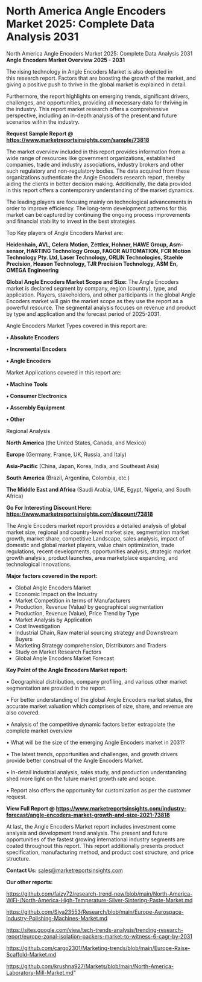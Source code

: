 # North America Angle Encoders Market 2025: Complete Data Analysis 2031
North America Angle Encoders Market 2025: Complete Data Analysis 2031
<Strong> Angle Encoders Market Overview 2025 - 2031</strong>

The rising technology in Angle Encoders Market is also depicted in this research report. Factors that are boosting the growth of the market, and giving a positive push to thrive in the global market is explained in detail.

Furthermore, the report highlights on emerging trends, significant drivers, challenges, and opportunities, providing all necessary data for thriving in the industry. This report market research offers a comprehensive perspective, including an in-depth analysis of the present and future scenarios within the industry.

<strong>Request Sample Report @ <a href=https://www.marketreportsinsights.com/sample/73818>https://www.marketreportsinsights.com/sample/73818</a></strong>

The market overview included in this report provides information from a wide range of resources like government organizations, established companies, trade and industry associations, industry brokers and other such regulatory and non-regulatory bodies. The data acquired from these organizations authenticate the Angle Encoders research report, thereby aiding the clients in better decision making. Additionally, the data provided in this report offers a contemporary understanding of the market dynamics.

The leading players are focusing mainly on technological advancements in order to improve efficiency. The long-term development patterns for this market can be captured by continuing the ongoing process improvements and financial stability to invest in the best strategies.

Top Key players of Angle Encoders Market are:

<strong>Heidenhain, AVL, Celera Motion, Zettlex, Hohner, HAWE Group, Asm-sensor, HARTING Technology Group, FAGOR AUTOMATION, FCR Motion Technology Pty. Ltd, Laser Technology, ORLIN Technologies, Staehle Precision, Heason Technology, TJR Precision Technology, ASM En, OMEGA Engineering</strong>

<strong><b>Global Angle Encoders Market Scope and Size:</b></strong>
The Angle Encoders market is declared segment by company, region (country), type, and application. Players, stakeholders, and other participants in the global Angle Encoders market will gain the market scope as they use the report as a powerful resource. The segmental analysis focuses on revenue and product by type and application and the forecast period of 2025-2031.

Angle Encoders Market Types covered in this report are:

<strong>• Absolute Encoders

• Incremental Encoders

• Angle Encoders</strong>

Market Applications covered in this report are:

<strong>• Machine Tools

• Consumer Electronics

• Assembly Equipment

• Other</strong> 

Regional Analysis

<strong>North America</strong> (the United States, Canada, and Mexico)

<strong>Europe</strong> (Germany, France, UK, Russia, and Italy)

<strong>Asia-Pacific</strong> (China, Japan, Korea, India, and Southeast Asia)

<strong>South America</strong> (Brazil, Argentina, Colombia, etc.)

<strong>The Middle East and Africa</strong> (Saudi Arabia, UAE, Egypt, Nigeria, and South Africa)

<strong>Go For Interesting Discount Here: <a href=https://www.marketreportsinsights.com/discount/73818>https://www.marketreportsinsights.com/discount/73818</a></strong>

The Angle Encoders market report provides a detailed analysis of global market size, regional and country-level market size, segmentation market growth, market share, competitive Landscape, sales analysis, impact of domestic and global market players, value chain optimization, trade regulations, recent developments, opportunities analysis, strategic market growth analysis, product launches, area marketplace expanding, and technological innovations.

<strong><b>Major factors covered in the report:</b></strong>
<ul>
  <li>Global Angle Encoders Market </li>
  <li>Economic Impact on the Industry</li>
  <li>Market Competition in terms of Manufacturers</li>
  <li>Production, Revenue (Value) by geographical segmentation</li>
  <li>Production, Revenue (Value), Price Trend by Type</li>
  <li>Market Analysis by Application</li>
  <li>Cost Investigation</li>
  <li>Industrial Chain, Raw material sourcing strategy and Downstream Buyers</li>
  <li>Marketing Strategy comprehension, Distributors and Traders</li>
  <li>Study on Market Research Factors</li>
  <li>Global Angle Encoders Market Forecast</li>
</ul>

<strong><b>Key Point of the Angle Encoders Market report:</b></strong>

• Geographical distribution, company profiling, and various other market segmentation are provided in the report.

• For better understanding of the global Angle Encoders market status, the accurate market valuation which comprises of size, share, and revenue are also covered.

• Analysis of the competitive dynamic factors better extrapolate the complete market overview

• What will be the size of the emerging Angle Encoders market in 2031?

• The latest trends, opportunities and challenges, and growth drivers provide better construal of the Angle Encoders Market.

• In-detail industrial analysis, sales study, and production understanding shed more light on the future market growth rate and scope.

• Report also offers the opportunity for customization as per the customer request.

<strong><b>View Full Report @ <a href=https://www.marketreportsinsights.com/industry-forecast/angle-encoders-market-growth-and-size-2021-73818>https://www.marketreportsinsights.com/industry-forecast/angle-encoders-market-growth-and-size-2021-73818</a></b></strong>


At last, the Angle Encoders Market report includes investment come analysis and development trend analysis. The present and future opportunities of the fastest growing international industry segments are coated throughout this report. This report additionally presents product specification, manufacturing method, and product cost structure, and price structure.

<strong>Contact Us:</strong>
sales@marketreportsinsights.com

<strong>Our other reports:</strong>

<a href=https://github.com/faizy72/research-trend-new/blob/main/North-America-WiFi-/North-America-High-Temperature-Silver-Sintering-Paste-Market.md>https://github.com/faizy72/research-trend-new/blob/main/North-America-WiFi-/North-America-High-Temperature-Silver-Sintering-Paste-Market.md</a>

<a href=https://github.com/Siya23553/Research/blob/main/Europe-Aerospace-Industry-Polishing-Machines-Market.md>https://github.com/Siya23553/Research/blob/main/Europe-Aerospace-Industry-Polishing-Machines-Market.md</a>

<a href=https://sites.google.com/view/tech-trends-analysis/trending-research-report/europe-zonal-isolation-packers-market-to-witness-6-cagr-by-2031>https://sites.google.com/view/tech-trends-analysis/trending-research-report/europe-zonal-isolation-packers-market-to-witness-6-cagr-by-2031</a>

<a href=https://github.com/cargo2301/Marketing-trends/blob/main/Europe-Raise-Scaffold-Market.md>https://github.com/cargo2301/Marketing-trends/blob/main/Europe-Raise-Scaffold-Market.md</a>

<a href=https://github.com/krushna927/Markets/blob/main/North-America-Laboratory-Mill-Market.md>https://github.com/krushna927/Markets/blob/main/North-America-Laboratory-Mill-Market.md</a>"
